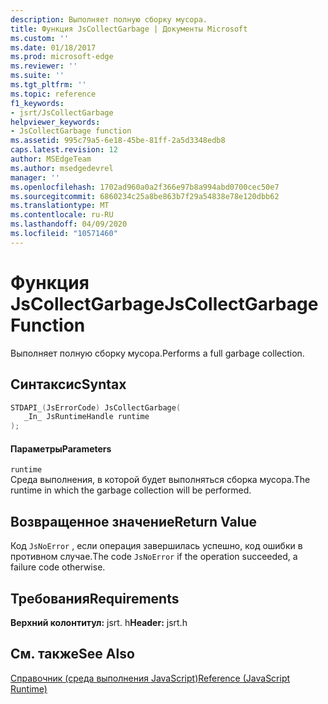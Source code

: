 ```yaml
---
description: Выполняет полную сборку мусора.
title: Функция JsCollectGarbage | Документы Microsoft
ms.custom: ''
ms.date: 01/18/2017
ms.prod: microsoft-edge
ms.reviewer: ''
ms.suite: ''
ms.tgt_pltfrm: ''
ms.topic: reference
f1_keywords:
- jsrt/JsCollectGarbage
helpviewer_keywords:
- JsCollectGarbage function
ms.assetid: 995c79a5-6e18-45be-81ff-2a5d3348edb8
caps.latest.revision: 12
author: MSEdgeTeam
ms.author: msedgedevrel
manager: ''
ms.openlocfilehash: 1702ad960a0a2f366e97b8a994abd0700cec50e7
ms.sourcegitcommit: 6860234c25a8be863b7f29a54838e78e120dbb62
ms.translationtype: MT
ms.contentlocale: ru-RU
ms.lasthandoff: 04/09/2020
ms.locfileid: "10571460"
---
```

# <span data-ttu-id="e6b51-103">Функция JsCollectGarbage</span><span class="sxs-lookup"><span data-stu-id="e6b51-103">JsCollectGarbage Function</span></span>
<span data-ttu-id="e6b51-104">Выполняет полную сборку мусора.</span><span class="sxs-lookup"><span data-stu-id="e6b51-104">Performs a full garbage collection.</span></span>  
  
## <span data-ttu-id="e6b51-105">Синтаксис</span><span class="sxs-lookup"><span data-stu-id="e6b51-105">Syntax</span></span>  
  
```cpp  
STDAPI_(JsErrorCode) JsCollectGarbage(  
   _In_ JsRuntimeHandle runtime  
);  
```  
  
#### <span data-ttu-id="e6b51-106">Параметры</span><span class="sxs-lookup"><span data-stu-id="e6b51-106">Parameters</span></span>  
 `runtime`  
 <span data-ttu-id="e6b51-107">Среда выполнения, в которой будет выполняться сборка мусора.</span><span class="sxs-lookup"><span data-stu-id="e6b51-107">The runtime in which the garbage collection will be performed.</span></span>  
  
## <span data-ttu-id="e6b51-108">Возвращенное значение</span><span class="sxs-lookup"><span data-stu-id="e6b51-108">Return Value</span></span>  
 <span data-ttu-id="e6b51-109">Код `JsNoError` , если операция завершилась успешно, код ошибки в противном случае.</span><span class="sxs-lookup"><span data-stu-id="e6b51-109">The code `JsNoError` if the operation succeeded, a failure code otherwise.</span></span>  
  
## <span data-ttu-id="e6b51-110">Требования</span><span class="sxs-lookup"><span data-stu-id="e6b51-110">Requirements</span></span>  
 <span data-ttu-id="e6b51-111">**Верхний колонтитул:** jsrt. h</span><span class="sxs-lookup"><span data-stu-id="e6b51-111">**Header:** jsrt.h</span></span>  
  
## <span data-ttu-id="e6b51-112">См. также</span><span class="sxs-lookup"><span data-stu-id="e6b51-112">See Also</span></span>  
 [<span data-ttu-id="e6b51-113">Справочник (среда выполнения JavaScript)</span><span class="sxs-lookup"><span data-stu-id="e6b51-113">Reference (JavaScript Runtime)</span></span>](../chakra-hosting/reference-javascript-runtime.md)